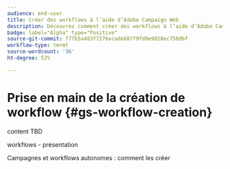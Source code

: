 ```yaml
---
audience: end-user
title: Créer des workflows à l’aide d’Adobe Campaign Web
description: Découvrez comment créer des workflows à l’aide d’Adobe Campaign Web.
badge: label="Alpha" type="Positive"
source-git-commit: f77b5a483f7276ecade687f9fd9e9028ec750dbf
workflow-type: tm+mt
source-wordcount: '36'
ht-degree: 52%

---
```



# Prise en main de la création de workflow {#gs-workflow-creation}

content TBD

workflows - présentation

Campagnes et workflows autonomes : comment les créer

